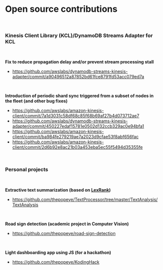 # Open source contributions
<br/>

### Kinesis Client Library (KCL)/DynamoDB Streams Adapter for KCL

<br/>

**Fix to reduce propagation delay and/or prevent stream processing stall**
* https://github.com/awslabs/dynamodb-streams-kinesis-adapter/commit/a90496512a87852bd61fce8791fd53acc079ed7a

<br/>

**Introduction of periodic shard sync triggered from a subset of nodes in the fleet (and other bug fixes)**
* https://github.com/awslabs/amazon-kinesis-client/commit/7a1d3031c58df68c85f68b69af27b4d073712ae7
* https://github.com/awslabs/dynamodb-streams-kinesis-adapter/commit/450227edaf15781e0502d132ccb329ac0e94bfa1
* https://github.com/awslabs/amazon-kinesis-client/commit/ba984fe279219ae7a2023d9cfae53f8abf656fac
* https://github.com/awslabs/amazon-kinesis-client/commit/2d6b92e8ac21b03a453eba5ec55f5494d35355fe

<br/>

### Personal projects

<br/>

**Extractive text summarization (based on [LexRank](https://dl.acm.org/doi/10.5555/1622487.1622501))**
* https://github.com/thepopeye/TextProcessor/tree/master/TextAnalysis/TextAnalysis

<br/>

**Road sign detection (academic project in Computer Vision)**
* https://github.com/thepopeye/road-sign-detection

<br/>

**Light dashboarding app using JS (for a hackathon)**
* https://github.com/thepopeye/KodingHack



